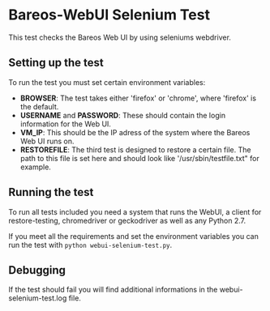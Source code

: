 # Bareos-WebUI Selenium Test

This test checks the Bareos Web UI by using seleniums webdriver.


## Setting up the test

To run the test you must set certain environment variables:

 * **BROWSER**: The test takes either 'firefox' or 'chrome', where 'firefox' is the default.
 * **USERNAME** and **PASSWORD**: These should contain the login information for the Web UI.
 * **VM_IP**: This should be the IP adress of the system where the Bareos Web UI runs on.
 * **RESTOREFILE**: The third test is designed to restore a certain file. The path to this file is set here and should look like '/usr/sbin/testfile.txt" for example.

## Running the test

To run all tests included you need a system that runs the WebUI, a client for restore-testing, chromedriver or geckodriver as well as any Python 2.7.

If you meet all the requirements and set the environment variables you can run the test with `python webui-selenium-test.py`.

## Debugging

If the test should fail you will find additional informations in the webui-selenium-test.log file.